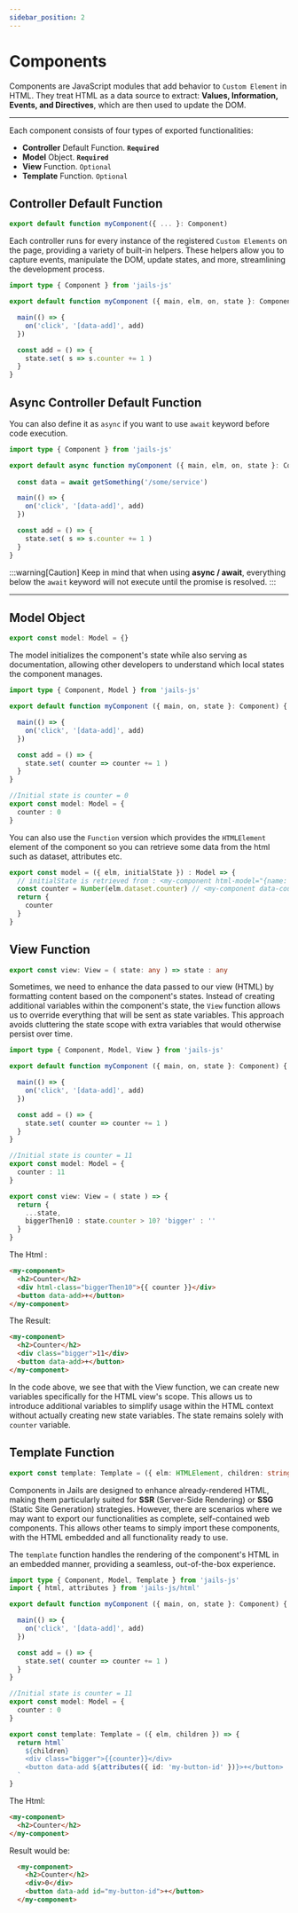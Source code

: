 ```yaml
---
sidebar_position: 2
---
```


# Components

Components are JavaScript modules that add behavior to `Custom Element` in HTML. They treat HTML as a data source to extract: **Values, Information, Events, and Directives**, which are then used to update the DOM.

---

Each component consists of four types of exported functionalities:

- **Controller** Default Function. **`Required`**
- **Model** Object. **`Required`**
- **View** Function. `Optional`
- **Template** Function. `Optional`

## Controller Default Function
```ts 
export default function myComponent({ ... }: Component)
```


Each controller runs for every instance of the registered `Custom Elements` on the page, providing a variety of built-in helpers. These helpers allow you to capture events, manipulate the DOM, update states, and more, streamlining the development process.

```ts 
import type { Component } from 'jails-js'

export default function myComponent ({ main, elm, on, state }: Component) {

  main(() => {
    on('click', '[data-add]', add)
  })

  const add = () => {
    state.set( s => s.counter += 1 )
  }
} 
```

## Async Controller Default Function
You can also define it as `async` if you want to use `await` keyword before code execution.

```ts 
import type { Component } from 'jails-js'

export default async function myComponent ({ main, elm, on, state }: Component) {
  
  const data = await getSomething('/some/service')

  main(() => {
    on('click', '[data-add]', add)
  })

  const add = () => {
    state.set( s => s.counter += 1 )
  }
}
```

:::warning[Caution]
Keep in mind that when using **async / await**, everything below the `await` keyword will not execute until the promise is resolved.
:::

---


## Model Object

```ts 
export const model: Model = {}
```

The model initializes the component's state while also serving as documentation, allowing other developers to understand which local states the component manages.

```ts 
import type { Component, Model } from 'jails-js'

export default function myComponent ({ main, on, state }: Component) {

  main(() => {
    on('click', '[data-add]', add)
  })

  const add = () => {
    state.set( counter => counter += 1 )
  }
}

//Initial state is counter = 0
export const model: Model = {
  counter : 0
}
```

You can also use the `Function` version which provides the `HTMLElement` element of the component so you can retrieve some data from the html such as dataset, attributes etc.

```ts 
export const model = ({ elm, initialState }) : Model => {
  // initialState is retrieved from : <my-component html-model="{name: 'my-name'}">
  const counter = Number(elm.dataset.counter) // <my-component data-counter="10">
  return {
    counter
  }
}
```

## View Function
```ts 
export const view: View = ( state: any ) => state : any
```

Sometimes, we need to enhance the data passed to our view (HTML) by formatting content based on the component's states. Instead of creating additional variables within the component's state, the `View` function allows us to override everything that will be sent as state variables. This approach avoids cluttering the state scope with extra variables that would otherwise persist over time.

```ts 
import type { Component, Model, View } from 'jails-js'

export default function myComponent ({ main, on, state }: Component) {

  main(() => {
    on('click', '[data-add]', add)
  })

  const add = () => {
    state.set( counter => counter += 1 )
  }
}

//Initial state is counter = 11
export const model: Model = {
  counter : 11
}

export const view: View = ( state ) => {
  return {
    ...state,
    biggerThen10 : state.counter > 10? 'bigger' : ''
  }
}
```

The Html :

```html
<my-component>
  <h2>Counter</h2>
  <div html-class="biggerThen10">{{ counter }}</div>
  <button data-add>+</button>
</my-component>
```

The Result: 

```html
<my-component>
  <h2>Counter</h2>
  <div class="bigger">11</div>
  <button data-add>+</button> 
</my-component>
```

In the code above, we see that with the View function, we can create new variables specifically for the HTML view's scope. This allows us to introduce additional variables to simplify usage within the HTML context without actually creating new state variables. The state remains solely with `counter` variable.

## Template Function
```ts 
export const template: Template = ({ elm: HTMLElement, children: string }) => string
```

Components in Jails are designed to enhance already-rendered HTML, making them particularly suited for **SSR** (Server-Side Rendering) or **SSG** (Static Site Generation) strategies. However, there are scenarios where we may want to export our functionalities as complete, self-contained web components. This allows other teams to simply import these components, with the HTML embedded and all functionality ready to use.

The `template` function handles the rendering of the component's HTML in an embedded manner, providing a seamless, out-of-the-box experience.

```ts
import type { Component, Model, Template } from 'jails-js'
import { html, attributes } from 'jails-js/html'

export default function myComponent ({ main, on, state }: Component) {

  main(() => {
    on('click', '[data-add]', add)
  })

  const add = () => {
    state.set( counter => counter += 1 )
  }
}

//Initial state is counter = 11
export const model: Model = {
  counter : 0
}

export const template: Template = ({ elm, children }) => {
  return html`
    ${children}
    <div class="bigger">{{counter}}</div>
    <button data-add ${attributes({ id: 'my-button-id' })}>+</button>
  `
}
```

The Html:

```html
<my-component>
  <h2>Counter</h2>
</my-component>
```

Result would be:

```html
  <my-component>
    <h2>Counter</h2>
    <div>0</div>
    <button data-add id="my-button-id">+</button>
  </my-component>
```